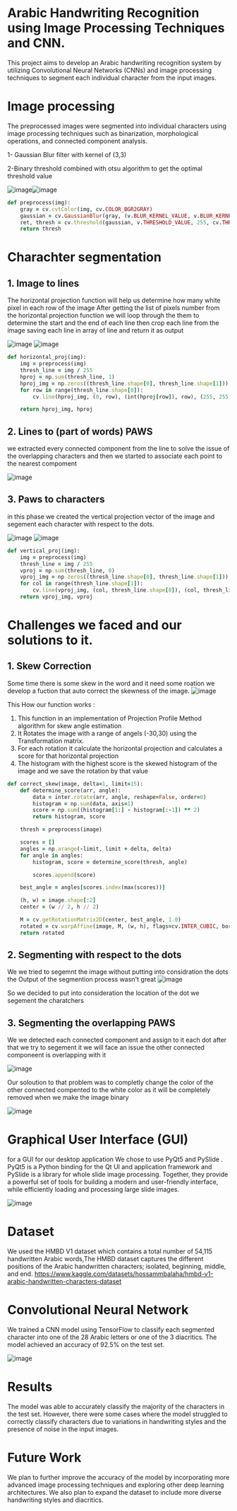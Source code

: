 # Arabic Handwriting Recognition using Image Processing Techniques and CNN. 
This project aims to develop an Arabic handwriting recognition system by utilizing Convolutional Neural Networks (CNNs) and image processing techniques to segment each individual character from the input images.

# Image processing 

The preprocessed images were segmented into individual characters using image processing techniques such as binarization, morphological operations, and connected component analysis.

1- Gaussian Blur filter with kernel of (3,3) 

2-Binary threshold combined with otsu algorithm to get the optimal threshold value

![image](https://github.com/hosam00767/Arabic-HandWriting-Recognition/assets/48860916/8e5102cf-29b2-4073-a79d-6a6130277453)![image](https://github.com/hosam00767/Arabic-HandWriting-Recognition/assets/48860916/c33832b5-7e11-4ec0-aa3d-e8157b21355b)

```ruby
def preprocess(img):
    gray = cv.cvtColor(img, cv.COLOR_BGR2GRAY)
    gaussian = cv.GaussianBlur(gray, (v.BLUR_KERNEL_VALUE, v.BLUR_KERNEL_VALUE), 0)
    ret, thresh = cv.threshold(gaussian, v.THRESHOLD_VALUE, 255, cv.THRESH_BINARY_INV)
    return thresh
```
# Charachter segmentation
## 1. Image to lines

The horizontal projection  function will help us determine how many white pixel in each row of the image 
After getting the list of pixels number from the horizontal projection function we will loop through the them to determine the start and the end of each line then crop each line from the image saving each line in array of line and return it as output

![image](https://github.com/hosam00767/Arabic-HandWriting-Recognition/assets/48860916/67810d87-9a44-4b21-9970-d274f6b0f4a0)
![image](https://github.com/hosam00767/Arabic-HandWriting-Recognition/assets/48860916/684eef0d-c4d7-4354-bfc3-8db555f82c4a)

```ruby
def horizontal_proj(img):
    img = preprocess(img)
    thresh_line = img / 255
    hproj = np.sum(thresh_line, 1)
    hproj_img = np.zeros((thresh_line.shape[0], thresh_line.shape[1]))
    for row in range(thresh_line.shape[0]):
        cv.line(hproj_img, (0, row), (int(hproj[row]), row), (255, 255, 255), 1)

    return hproj_img, hproj
```

## 2. Lines to (part of words) PAWS
   we extracted every connected component from the line to solve the issue of the overlapping characters and then we started to associate each point to the nearest compoment

![image](https://github.com/hosam00767/Arabic-HandWriting-Recognition/assets/48860916/b7647e2d-c334-4473-acc0-719f69b79865)

## 3. Paws to characters 
in this phase we created the vertical projection vector of the image and segement each character with respect to the dots.

![image](https://github.com/hosam00767/Arabic-HandWriting-Recognition/assets/48860916/d3430d0d-4412-4a54-8e34-c5a5118e3773)
![image](https://github.com/hosam00767/Arabic-HandWriting-Recognition/assets/48860916/acfe60db-dd58-4ba1-bec3-a272244b1628)
```ruby
def vertical_proj(img):
    img = preprocess(img)
    thresh_line = img / 255
    vproj = np.sum(thresh_line, 0)
    vproj_img = np.zeros((thresh_line.shape[0], thresh_line.shape[1]))
    for col in range(thresh_line.shape[1]):
        cv.line(vproj_img, (col, thresh_line.shape[0]), (col, thresh_line.shape[0] - int(vproj[col])), (255, 255, 255),1)
    return vproj_img, vproj
```

# Challenges we faced and our solutions to it.
## 1. Skew Correction
Some time there is some skew in the word and it need some roation we develop a fuction that auto correct the skewness of the image.
![image](https://github.com/hosam00767/Arabic-HandWriting-Recognition/assets/48860916/271bd51d-bc3e-464a-b4f5-b1be7fae96de)

This How our function works : 
1. This function in an implementation of Projection Profile Method algorithm for skew 
angle estimation
2. It Rotates the image with a range of angels (-30,30) using the Transformation 
matrix.
3. For each rotation it calculate the horizontal projection and calculates a score for 
that horizontal projection 
4. The histogram with the highest score is the skewed histogram of the image and we 
save the rotation by that value

```ruby
def correct_skew(image, delta=1, limit=15):
    def determine_score(arr, angle):
        data = inter.rotate(arr, angle, reshape=False, order=0)
        histogram = np.sum(data, axis=1)
        score = np.sum((histogram[1:] - histogram[:-1]) ** 2)
        return histogram, score

    thresh = preprocess(image)

    scores = []
    angles = np.arange(-limit, limit + delta, delta)
    for angle in angles:
        histogram, score = determine_score(thresh, angle)

        scores.append(score)

    best_angle = angles[scores.index(max(scores))]

    (h, w) = image.shape[:2]
    center = (w // 2, h // 2)

    M = cv.getRotationMatrix2D(center, best_angle, 1.0)
    rotated = cv.warpAffine(image, M, (w, h), flags=cv.INTER_CUBIC, borderValue=(255, 255, 255))
    return rotated
```
## 2. Segmenting with respect to the dots

We we tried to segemnt the image without putting into considration the dots the Output of the segmention process wasn't great
![image](https://github.com/hosam00767/Arabic-HandWriting-Recognition/assets/48860916/0c5c935d-ca86-409f-b0a3-b232457e78fe)

So we decided to put into consideration the location of the dot we segement the charatchers

## 3. Segmenting the overlapping PAWS

We we detected each connected component and assign to it each dot after that we try to segement it we will face an issue the other connected componeent is overlapping with it

![image](https://github.com/hosam00767/Arabic-HandWriting-Recognition/assets/48860916/e5c07ce9-6694-4487-a17c-318d460c94d1)

Our soloution to that problem was to completly change the color of the other  connected compented to the white color as it will be completely removed when we make the image binary

![image](https://github.com/hosam00767/Arabic-HandWriting-Recognition/assets/48860916/2b956ee1-a46d-4416-9781-824afdca6edf)


# Graphical User Interface (GUI)

for a GUI for our desktop application We chose to use PyQt5 and PySlide . PyQt5 is a Python binding for the Qt UI and application framework and PySlide is a library for whole slide image processing. Together, they provide a powerful set of tools for building a modern and user-friendly interface, while efficiently loading and processing large slide images.

![image](https://github.com/hosam00767/Arabic-HandWriting-Recognition/assets/48860916/3260aaea-caec-46d4-b313-01debf32e0bc)





# Dataset
We used the HMBD V1 dataset which contains a total number of 54,115 handwritten Arabic words,The HMBD dataset captures the different positions of the Arabic handwritten characters; isolated, beginning, middle, and end.
https://www.kaggle.com/datasets/hossammbalaha/hmbd-v1-arabic-handwritten-characters-dataset


# Convolutional Neural Network
We trained a CNN model using TensorFlow to classify each segmented character into one of the 28 Arabic letters or one of the 3 diacritics. The model achieved an accuracy of 92.5% on the test set. 


![image](https://github.com/hosam00767/Arabic-HandWriting-Recognition/assets/48860916/4e0f085d-a283-4007-b031-5a039d3ad9e6) 


# Results
The model was able to accurately classify the majority of the characters in the test set. However, there were some cases where the model struggled to correctly classify characters due to variations in handwriting styles and the presence of noise in the input images.

# Future Work
We plan to further improve the accuracy of the model by incorporating more advanced image processing techniques and exploring other deep learning architectures. We also plan to expand the dataset to include more diverse handwriting styles and diacritics.

